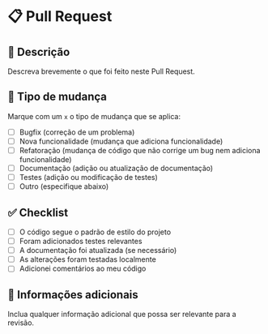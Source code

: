 # 📋 Pull Request

## 📌 Descrição

Descreva brevemente o que foi feito neste Pull Request.

## 🧠 Tipo de mudança

Marque com um `x` o tipo de mudança que se aplica:

- [ ] Bugfix (correção de um problema)
- [ ] Nova funcionalidade (mudança que adiciona funcionalidade)
- [ ] Refatoração (mudança de código que não corrige um bug nem adiciona funcionalidade)
- [ ] Documentação (adição ou atualização de documentação)
- [ ] Testes (adição ou modificação de testes)
- [ ] Outro (especifique abaixo)

## ✅ Checklist

- [ ] O código segue o padrão de estilo do projeto
- [ ] Foram adicionados testes relevantes
- [ ] A documentação foi atualizada (se necessário)
- [ ] As alterações foram testadas localmente
- [ ] Adicionei comentários ao meu código

## 📝 Informações adicionais

Inclua qualquer informação adicional que possa ser relevante para a revisão.
